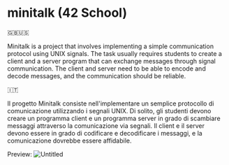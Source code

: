 # minitalk (42 School)

🇬🇧🇺🇸

Minitalk is a project that involves implementing a simple communication protocol using UNIX signals.
The task usually requires students to create a client and a server program that can exchange messages through signal communication.
The client and server need to be able to encode and decode messages, and the communication should be reliable.

🇮🇹

Il progetto Minitalk consiste nell'implementare un semplice protocollo di comunicazione utilizzando i segnali UNIX. 
Di solito, gli studenti devono creare un programma client e un programma server in grado di scambiare messaggi attraverso la comunicazione via segnali.
Il client e il server devono essere in grado di codificare e decodificare i messaggi, e la comunicazione dovrebbe essere affidabile.

Preview:
![Untitled](https://github.com/chsassi/minitalk-42/assets/146337608/98053c3f-663d-470f-8432-91af56ed1fc4)
